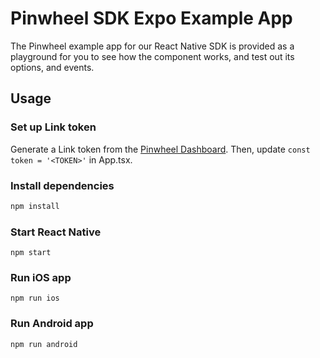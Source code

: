 # Pinwheel SDK Expo Example App

The Pinwheel example app for our React Native SDK is provided as a playground for you to see how the component works, and test out its options, and events.

## Usage

### Set up Link token

Generate a Link token from the [Pinwheel Dashboard](https://dashboard.getpinwheel.com/). Then, update `const token = '<TOKEN>'` in App.tsx.

### Install dependencies

```bash
npm install
```

### Start React Native

```
npm start
```

### Run iOS app

```
npm run ios
```

### Run Android app

```
npm run android
```
